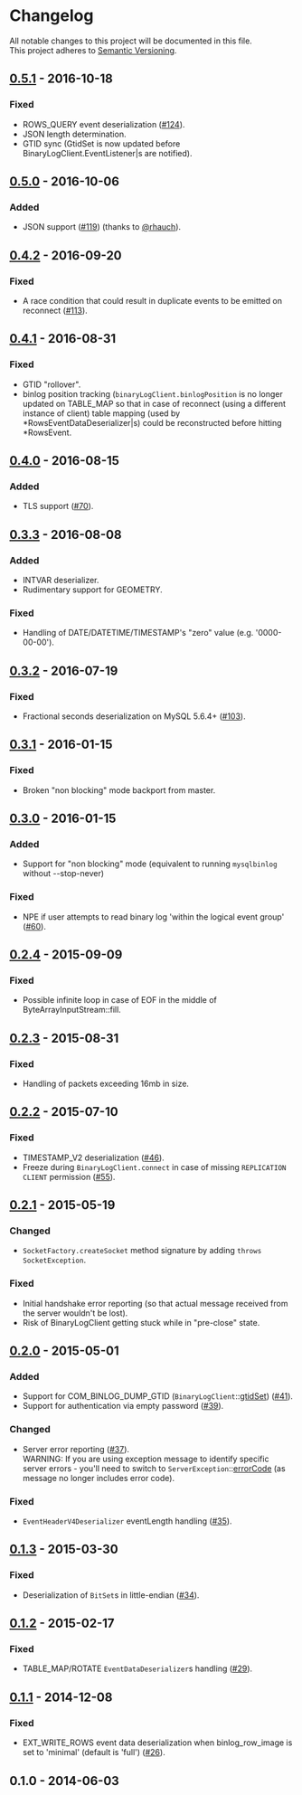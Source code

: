 # Changelog
All notable changes to this project will be documented in this file.  
This project adheres to [Semantic Versioning](http://semver.org/).

## [0.5.1](https://github.com/shyiko/mysql-binlog-connector-java/compare/0.5.0...0.5.1) - 2016-10-18

### Fixed
 - ROWS_QUERY event deserialization ([#124](https://github.com/shyiko/mysql-binlog-connector-java/issues/124)).
 - JSON length determination.
 - GTID sync (GtidSet is now updated before BinaryLogClient.EventListener|s are notified).

## [0.5.0](https://github.com/shyiko/mysql-binlog-connector-java/compare/0.4.2...0.5.0) - 2016-10-06

### Added
 - JSON support ([#119](https://github.com/shyiko/mysql-binlog-connector-java/pull/119)) (thanks to [@rhauch](https://github.com/rhauch)).

## [0.4.2](https://github.com/shyiko/mysql-binlog-connector-java/compare/0.4.1...0.4.2) - 2016-09-20

### Fixed
 - A race condition that could result in duplicate events to be emitted on reconnect ([#113](https://github.com/shyiko/mysql-binlog-connector-java/issues/113)).

## [0.4.1](https://github.com/shyiko/mysql-binlog-connector-java/compare/0.4.0...0.4.1) - 2016-08-31

### Fixed
 - GTID "rollover".
 - binlog position tracking (`binaryLogClient.binlogPosition` is no longer updated on TABLE_MAP so that in case of 
 reconnect (using a different instance of client) table mapping (used by *RowsEventDataDeserializer|s) could be 
 reconstructed before hitting *RowsEvent. 

## [0.4.0](https://github.com/shyiko/mysql-binlog-connector-java/compare/0.3.3...0.4.0) - 2016-08-15

### Added
 - TLS support ([#70](https://github.com/shyiko/mysql-binlog-connector-java/issues/70)).

## [0.3.3](https://github.com/shyiko/mysql-binlog-connector-java/compare/0.3.2...0.3.3) - 2016-08-08

### Added
 - INTVAR deserializer.
 - Rudimentary support for GEOMETRY.

### Fixed
 - Handling of DATE/DATETIME/TIMESTAMP's "zero" value (e.g. '0000-00-00').

## [0.3.2](https://github.com/shyiko/mysql-binlog-connector-java/compare/0.3.1...0.3.2) - 2016-07-19

### Fixed
- Fractional seconds deserialization on MySQL 5.6.4+ ([#103](https://github.com/shyiko/mysql-binlog-connector-java/issues/103)).

## [0.3.1](https://github.com/shyiko/mysql-binlog-connector-java/compare/0.3.0...0.3.1) - 2016-01-15

### Fixed
- Broken "non blocking" mode backport from master.

## [0.3.0](https://github.com/shyiko/mysql-binlog-connector-java/compare/0.2.4...0.3.0) - 2016-01-15

### Added
 - Support for "non blocking" mode (equivalent to running `mysqlbinlog` without --stop-never)

### Fixed
 - NPE if user attempts to read binary log 'within the logical event group' ([#60](https://github.com/shyiko/mysql-binlog-connector-java/issues/60)).

## [0.2.4](https://github.com/shyiko/mysql-binlog-connector-java/compare/0.2.3...0.2.4) - 2015-09-09

### Fixed
 - Possible infinite loop in case of EOF in the middle of ByteArrayInputStream::fill.
 
## [0.2.3](https://github.com/shyiko/mysql-binlog-connector-java/compare/0.2.2...0.2.3) - 2015-08-31

### Fixed
 - Handling of packets exceeding 16mb in size.

## [0.2.2](https://github.com/shyiko/mysql-binlog-connector-java/compare/0.2.1...0.2.2) - 2015-07-10

### Fixed
 - TIMESTAMP_V2 deserialization ([#46](https://github.com/shyiko/mysql-binlog-connector-java/pull/46)).
 - Freeze during `BinaryLogClient.connect` in case of missing `REPLICATION CLIENT` permission ([#55](https://github.com/shyiko/mysql-binlog-connector-java/pull/55)).

## [0.2.1](https://github.com/shyiko/mysql-binlog-connector-java/compare/0.2.0...0.2.1) - 2015-05-19

### Changed
- `SocketFactory.createSocket` method signature by adding `throws SocketException`.

### Fixed
- Initial handshake error reporting (so that actual message received from the server wouldn't be lost).
- Risk of BinaryLogClient getting stuck while in "pre-close" state.

## [0.2.0](https://github.com/shyiko/mysql-binlog-connector-java/compare/0.1.3...0.2.0) - 2015-05-01
### Added
- Support for COM_BINLOG_DUMP_GTID (`BinaryLogClient`::[gtidSet](https://github.com/shyiko/mysql-binlog-connector-java/commit/3f30768791ef61ab0a83bd2bdb98af80bc799abd#diff-7addc4e3eed6e9254e088abc015ac8adR229)) ([#41](https://github.com/shyiko/mysql-binlog-connector-java/issues/41)).
- Support for authentication via empty password ([#39](https://github.com/shyiko/mysql-binlog-connector-java/issues/39)).

### Changed
- Server error reporting ([#37](https://github.com/shyiko/mysql-binlog-connector-java/issues/37)).  
  WARNING: If you are using exception message to identify specific server errors - you'll need to switch to 
  `ServerException`::[errorCode](https://github.com/shyiko/mysql-binlog-connector-java/commit/1817d0ff709c65c31af9236dcc4e50cc3ad1023b#diff-0dff747d57cb3f5f0548be89a81e29f8R37) (as message no longer includes error code).

### Fixed
- `EventHeaderV4Deserializer` eventLength handling ([#35](https://github.com/shyiko/mysql-binlog-connector-java/issues/35)).

## [0.1.3](https://github.com/shyiko/mysql-binlog-connector-java/compare/0.1.2...0.1.3) - 2015-03-30
### Fixed
- Deserialization of `BitSet`s in little-endian ([#34](https://github.com/shyiko/mysql-binlog-connector-java/issues/34)).

## [0.1.2](https://github.com/shyiko/mysql-binlog-connector-java/compare/0.1.1...0.1.2) - 2015-02-17
### Fixed
- TABLE_MAP/ROTATE `EventDataDeserializer`s handling ([#29](https://github.com/shyiko/mysql-binlog-connector-java/issues/29)).

## [0.1.1](https://github.com/shyiko/mysql-binlog-connector-java/compare/0.1.0...0.1.1) - 2014-12-08
### Fixed
- EXT_WRITE_ROWS event data deserialization when binlog_row_image is set to 'minimal' (default is 'full') ([#26](https://github.com/shyiko/mysql-binlog-connector-java/issues/26)).

## 0.1.0 - 2014-06-03
